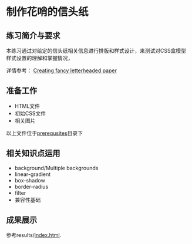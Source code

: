 # 制作花哨的信头纸

## 练习简介与要求
本练习通过对给定的信头纸相关信息进行排版和样式设计，来测试对CSS盒模型样式设置的理解和掌握情况，

详情参考：
[Creating fancy letterheaded paper](https://developer.mozilla.org/en-US/docs/Learn/CSS/Styling_boxes/Creating_fancy_letterheaded_paper)

## 准备工作
- HTML文件
- 初始CSS文件
- 相关图片

以上文件位于[prerequsites](prerequisites)目录下

## 相关知识点运用
- background/Multiple backgrounds
- linear-gradient
- box-shadow
- border-radius
- filter
- 兼容性基础

## 成果展示
参考results/[index.html](https://litaooooo.github.io/CSS-Projects/pro3-Creating%20fancy20%letterheaded20%paper/results/index.html).
